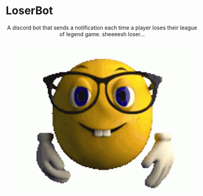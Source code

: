 # LoserBot

<div align="center">
  
A discord bot that sends a notification each time a player loses their league of legend game. sheeeesh loser...

  
![gif](https://github.com/Wolran/LoserBot/blob/alex/nerd.gif)

</div>
